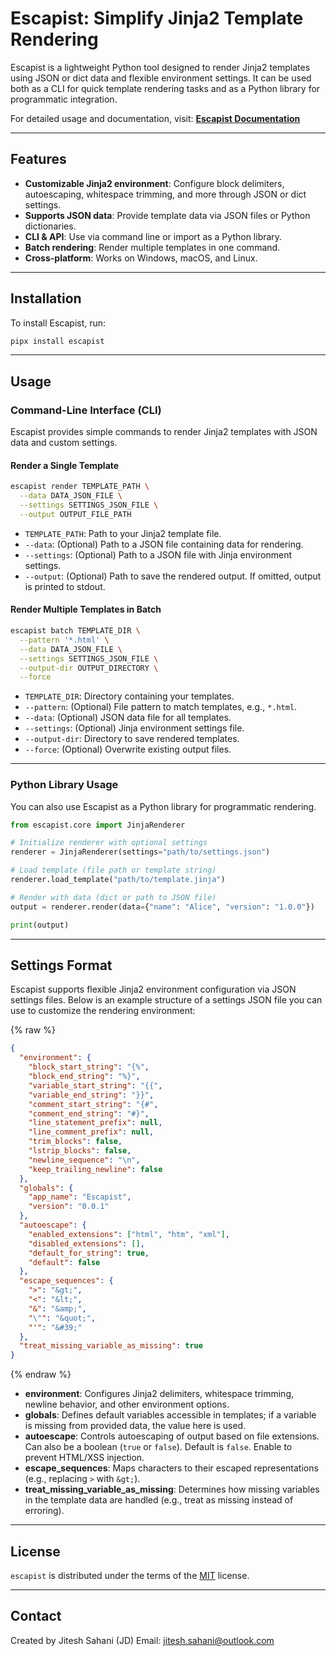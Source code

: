 # Escapist: Simplify Jinja2 Template Rendering

Escapist is a lightweight Python tool designed to render Jinja2 templates using JSON or dict data and flexible environment settings. It can be used both as a CLI for quick template rendering tasks and as a Python library for programmatic integration.

For detailed usage and documentation, visit: [**Escapist Documentation**](https://jd-35656.github.io/escapist)

---

## Features

* **Customizable Jinja2 environment**: Configure block delimiters, autoescaping, whitespace trimming, and more through JSON or dict settings.
* **Supports JSON data**: Provide template data via JSON files or Python dictionaries.
* **CLI & API**: Use via command line or import as a Python library.
* **Batch rendering**: Render multiple templates in one command.
* **Cross-platform**: Works on Windows, macOS, and Linux.

---

## Installation

To install Escapist, run:

```bash
pipx install escapist
```

---

## Usage

### Command-Line Interface (CLI)

Escapist provides simple commands to render Jinja2 templates with JSON data and custom settings.

#### Render a Single Template

```bash
escapist render TEMPLATE_PATH \
  --data DATA_JSON_FILE \
  --settings SETTINGS_JSON_FILE \
  --output OUTPUT_FILE_PATH
```

* `TEMPLATE_PATH`: Path to your Jinja2 template file.
* `--data`: (Optional) Path to a JSON file containing data for rendering.
* `--settings`: (Optional) Path to a JSON file with Jinja environment settings.
* `--output`: (Optional) Path to save the rendered output. If omitted, output is printed to stdout.

#### Render Multiple Templates in Batch

```bash
escapist batch TEMPLATE_DIR \
  --pattern '*.html' \
  --data DATA_JSON_FILE \
  --settings SETTINGS_JSON_FILE \
  --output-dir OUTPUT_DIRECTORY \
  --force
```

* `TEMPLATE_DIR`: Directory containing your templates.
* `--pattern`: (Optional) File pattern to match templates, e.g., `*.html`.
* `--data`: (Optional) JSON data file for all templates.
* `--settings`: (Optional) Jinja environment settings file.
* `--output-dir`: Directory to save rendered templates.
* `--force`: (Optional) Overwrite existing output files.

---

### Python Library Usage

You can also use Escapist as a Python library for programmatic rendering.

```python
from escapist.core import JinjaRenderer

# Initialize renderer with optional settings
renderer = JinjaRenderer(settings="path/to/settings.json")

# Load template (file path or template string)
renderer.load_template("path/to/template.jinja")

# Render with data (dict or path to JSON file)
output = renderer.render(data={"name": "Alice", "version": "1.0.0"})

print(output)
```

---

## Settings Format

Escapist supports flexible Jinja2 environment configuration via JSON settings files. Below is an example structure of a settings JSON file you can use to customize the rendering environment:

{% raw %}

```json
{
  "environment": {
    "block_start_string": "{%",
    "block_end_string": "%}",
    "variable_start_string": "{{",
    "variable_end_string": "}}",
    "comment_start_string": "{#",
    "comment_end_string": "#}",
    "line_statement_prefix": null,
    "line_comment_prefix": null,
    "trim_blocks": false,
    "lstrip_blocks": false,
    "newline_sequence": "\n",
    "keep_trailing_newline": false
  },
  "globals": {
    "app_name": "Escapist",
    "version": "0.0.1"
  },
  "autoescape": {
    "enabled_extensions": ["html", "htm", "xml"],
    "disabled_extensions": [],
    "default_for_string": true,
    "default": false
  },
  "escape_sequences": {
    ">": "&gt;",
    "<": "&lt;",
    "&": "&amp;",
    "\"": "&quot;",
    "'": "&#39;"
  },
  "treat_missing_variable_as_missing": true
}
```

{% endraw %}

* **environment**: Configures Jinja2 delimiters, whitespace trimming, newline behavior, and other environment options.
* **globals**: Defines default variables accessible in templates; if a variable is missing from provided data, the value here is used.
* **autoescape**: Controls autoescaping of output based on file extensions. Can also be a boolean (`true` or `false`). Default is `false`. Enable to prevent HTML/XSS injection.
* **escape_sequences**: Maps characters to their escaped representations (e.g., replacing `>` with `&gt;`).
* **treat_missing_variable_as_missing**: Determines how missing variables in the template data are handled (e.g., treat as missing instead of erroring).

---

## License

`escapist` is distributed under the terms of the [MIT](https://spdx.org/licenses/MIT.html) license.

---

## Contact

Created by Jitesh Sahani (JD)
Email: [jitesh.sahani@outlook.com](mailto:jitesh.sahani@outlook.com)
